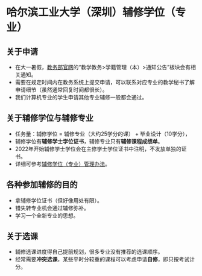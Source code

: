 # 哈尔滨工业大学（深圳）辅修学位（专业）

## 关于申请

- 在大一暑假，[教务部官网](http://due.hitsz.edu.cn/)的“教学教务>学籍管理（本）>通知公告”板块会有相关通知。
- 需要在规定时间内在教务系统上提交申请，可以联系对应专业的教学秘书了解申请细节（虽然通常回复时间都很长）。
- 我们计算机专业的学生申请其他专业辅修一般都会通过。


## 关于辅修学位与辅修专业

- 任务量：辅修学位 = 辅修专业（大约25学分的课） + 毕业设计（10学分），
- 辅修学位有**辅修学士学位证书**，辅修专业只有**辅修课程成绩单**。
- 2022年开始辅修学士学位会在主修学士学位证书中注明，不发放单独的证书。
- 详细可参考[辅修学位（专业）管理办法](http://due.hitsz.edu.cn/info/1061/1520.htm)。


## 各种参加辅修的目的

- 拿辅修学位证书（但好像用处有限）。
- 错失转专业机会通过辅修弥补。
- 学习一个全新专业的思想。


## 关于选课

- 辅修选课进度得自己提前规划，很多专业没有推荐的选课顺序。
- 经常需要**冲突选课**，某些平时分较重的课程可以考虑申请**自修**，即只按考试计分。
